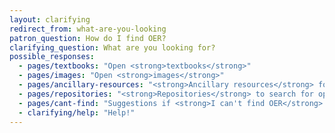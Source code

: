 ```yaml
---
layout: clarifying
redirect_from: what-are-you-looking
patron_question: How do I find OER?
clarifying_question: What are you looking for?
possible_responses:
  - pages/textbooks: "Open <strong>textbooks</strong>"
  - pages/images: "Open <strong>images</strong>"
  - pages/ancillary-resources: "<strong>Ancillary resources</strong> for existing open content"
  - pages/repositories: "<strong>Repositories</strong> to search for open content"
  - pages/cant-find: "Suggestions if <strong>I can't find OER</strong> for my subject"
  - clarifying/help: "Help!"
---
```


